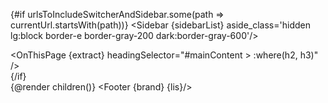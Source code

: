 <script>
  import '../app.pcss';
  import { page } from '$app/stores';
  import { Footer, OnThisPage, extract, Sidebar, removeHyphensAndCapitalize, sidebarList } from 'runes-webkit'
  import Nav from './utils/Nav.svelte';

  let { children, data } = $props()

  let currentUrl = $state($page.url.pathname);
  $effect(() => {
    currentUrl = $page.url.pathname;
    metaTags = $page.data.pageMetaTags
      ? deepMerge($page.data.layoutMetaTags, $page.data.pageMetaTags)
      : data.layoutMetaTags;
  })
  const lis =[
    {name: 'Guide', href: '/guide/svelte-4/getting-started'},
    {name: '3-Tabs', href: '/three-tabs'},
    {name: '3-Tabs-tailwind', href: '/three-tabs-sizebytailwind'},
    {name: 'No-tabs', href: '/no-tabs'},
    {name: 'How to use', href: '/how-to-use'},
  ]
  const brand = {
    name: 'codewithshin.com',
    href: 'https://codewithshin.com',
  }
  const urlsToIncludeSwitcherAndSidebar =['/guide/', '/guide2/', '/how-to-use']
  const siteName = removeHyphensAndCapitalize(__NAME__)
  const twitterUrl = 'https://twitter.com/shinokada'
  const githubUrl = `https://github.com/shinokada/${__NAME__}`

</script>

<Nav {lis} {siteName} {twitterUrl} {githubUrl} urlsToIncludeSwitcher={urlsToIncludeSwitcherAndSidebar}/>
<div class="lg:flex">
  
  {#if urlsToIncludeSwitcherAndSidebar.some(path => currentUrl.startsWith(path))}
    <Sidebar 
    {sidebarList}
    aside_class='hidden lg:block border-e border-gray-200 dark:border-gray-600'/>
    <div class="relative">
      <OnThisPage {extract} headingSelector="#mainContent > :where(h2, h3)" />
    </div>
  {/if}
    <div class="relative h-full w-full overflow-y-auto px-8">
      {@render children()}
      <Footer {brand} {lis}/>
    </div>
  
</div>

